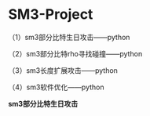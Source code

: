 # SM3-Project
（1）sm3部分比特生日攻击——python

（2）sm3部分比特rho寻找碰撞——python

（3）sm3长度扩展攻击——python

（4）sm3软件优化——python


**sm3部分比特生日攻击**


